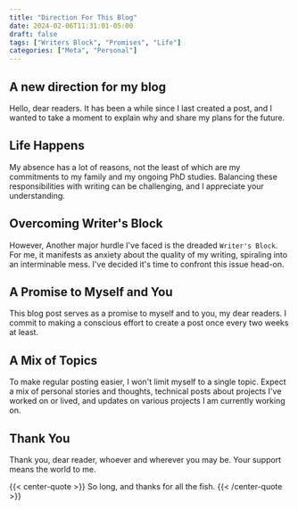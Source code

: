 ```yaml
---
title: "Direction For This Blog"
date: 2024-02-06T11:31:01-05:00
draft: false
tags: ["Writers Block", "Promises", "Life"]
categories: ["Meta", "Personal"]
---
```


## A new direction for my blog

Hello, dear readers. It has been a while since I last created a post, and I wanted to take a moment to explain why and share my plans for the future.

## Life Happens

My absence has a lot of reasons, not the least of which are my commitments to my family and my ongoing PhD studies. Balancing these responsibilities with writing can be challenging, and I appreciate your understanding.

## Overcoming Writer's Block

However, Another major hurdle I've faced is the dreaded `Writer's Block`. For me, it manifests as anxiety about the quality of my writing, spiraling into an interminable mess. I've decided it's time to confront this issue head-on.

## A Promise to Myself and You

This blog post serves as a promise to myself and to you, my dear readers. I commit to making a conscious effort to create a post once every two weeks at least.

## A Mix of Topics

To make regular posting easier, I won't limit myself to a single topic. Expect a mix of personal stories and thoughts, technical posts about projects I've worked on or lived, and updates on various projects I am currently working on.

## Thank You

Thank you, dear reader, whoever and wherever you may be. Your support means the world to me.

{{< center-quote >}}
So long, and thanks for all the fish.
{{< /center-quote >}}
